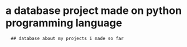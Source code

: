 # a database project made on python programming language
      ## database about my projects i made so far
